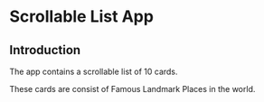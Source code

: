 Scrollable List App
================================

Introduction
------------
The app contains a scrollable list of 10 cards.

These cards are consist of Famous Landmark Places in the world.